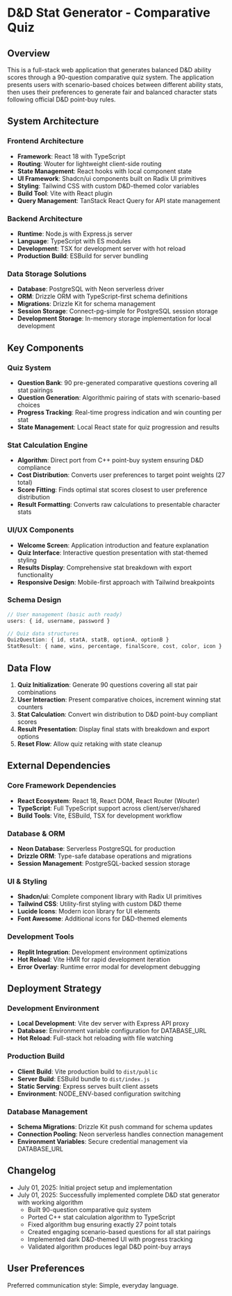 # D&D Stat Generator - Comparative Quiz

## Overview

This is a full-stack web application that generates balanced D&D ability scores through a 90-question comparative quiz system. The application presents users with scenario-based choices between different ability stats, then uses their preferences to generate fair and balanced character stats following official D&D point-buy rules.

## System Architecture

### Frontend Architecture
- **Framework**: React 18 with TypeScript
- **Routing**: Wouter for lightweight client-side routing
- **State Management**: React hooks with local component state
- **UI Framework**: Shadcn/ui components built on Radix UI primitives
- **Styling**: Tailwind CSS with custom D&D-themed color variables
- **Build Tool**: Vite with React plugin
- **Query Management**: TanStack React Query for API state management

### Backend Architecture
- **Runtime**: Node.js with Express.js server
- **Language**: TypeScript with ES modules
- **Development**: TSX for development server with hot reload
- **Production Build**: ESBuild for server bundling

### Data Storage Solutions
- **Database**: PostgreSQL with Neon serverless driver
- **ORM**: Drizzle ORM with TypeScript-first schema definitions
- **Migrations**: Drizzle Kit for schema management
- **Session Storage**: Connect-pg-simple for PostgreSQL session storage
- **Development Storage**: In-memory storage implementation for local development

## Key Components

### Quiz System
- **Question Bank**: 90 pre-generated comparative questions covering all stat pairings
- **Question Generation**: Algorithmic pairing of stats with scenario-based choices
- **Progress Tracking**: Real-time progress indication and win counting per stat
- **State Management**: Local React state for quiz progression and results

### Stat Calculation Engine
- **Algorithm**: Direct port from C++ point-buy system ensuring D&D compliance
- **Cost Distribution**: Converts user preferences to target point weights (27 total)
- **Score Fitting**: Finds optimal stat scores closest to user preference distribution
- **Result Formatting**: Converts raw calculations to presentable character stats

### UI/UX Components
- **Welcome Screen**: Application introduction and feature explanation
- **Quiz Interface**: Interactive question presentation with stat-themed styling
- **Results Display**: Comprehensive stat breakdown with export functionality
- **Responsive Design**: Mobile-first approach with Tailwind breakpoints

### Schema Design
```typescript
// User management (basic auth ready)
users: { id, username, password }

// Quiz data structures
QuizQuestion: { id, statA, statB, optionA, optionB }
StatResult: { name, wins, percentage, finalScore, cost, color, icon }
```

## Data Flow

1. **Quiz Initialization**: Generate 90 questions covering all stat pair combinations
2. **User Interaction**: Present comparative choices, increment winning stat counters
3. **Stat Calculation**: Convert win distribution to D&D point-buy compliant scores
4. **Result Presentation**: Display final stats with breakdown and export options
5. **Reset Flow**: Allow quiz retaking with state cleanup

## External Dependencies

### Core Framework Dependencies
- **React Ecosystem**: React 18, React DOM, React Router (Wouter)
- **TypeScript**: Full TypeScript support across client/server/shared
- **Build Tools**: Vite, ESBuild, TSX for development workflow

### Database & ORM
- **Neon Database**: Serverless PostgreSQL for production
- **Drizzle ORM**: Type-safe database operations and migrations
- **Session Management**: PostgreSQL-backed session storage

### UI & Styling
- **Shadcn/ui**: Complete component library with Radix UI primitives
- **Tailwind CSS**: Utility-first styling with custom D&D theme
- **Lucide Icons**: Modern icon library for UI elements
- **Font Awesome**: Additional icons for D&D-themed elements

### Development Tools
- **Replit Integration**: Development environment optimizations
- **Hot Reload**: Vite HMR for rapid development iteration
- **Error Overlay**: Runtime error modal for development debugging

## Deployment Strategy

### Development Environment
- **Local Development**: Vite dev server with Express API proxy
- **Database**: Environment variable configuration for DATABASE_URL
- **Hot Reload**: Full-stack hot reloading with file watching

### Production Build
- **Client Build**: Vite production build to `dist/public`
- **Server Build**: ESBuild bundle to `dist/index.js`
- **Static Serving**: Express serves built client assets
- **Environment**: NODE_ENV-based configuration switching

### Database Management
- **Schema Migrations**: Drizzle Kit push command for schema updates
- **Connection Pooling**: Neon serverless handles connection management
- **Environment Variables**: Secure credential management via DATABASE_URL

## Changelog

- July 01, 2025: Initial project setup and implementation
- July 01, 2025: Successfully implemented complete D&D stat generator with working algorithm
  - Built 90-question comparative quiz system
  - Ported C++ stat calculation algorithm to TypeScript
  - Fixed algorithm bug ensuring exactly 27 point totals
  - Created engaging scenario-based questions for all stat pairings
  - Implemented dark D&D-themed UI with progress tracking
  - Validated algorithm produces legal D&D point-buy arrays

## User Preferences

Preferred communication style: Simple, everyday language.